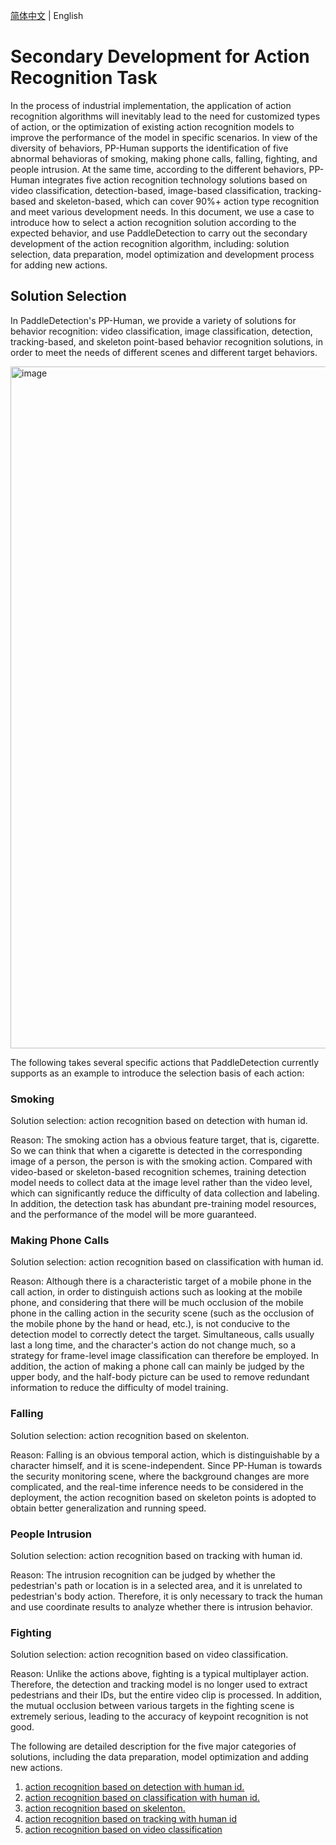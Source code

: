[简体中文](./README.md) | English

# Secondary Development for Action Recognition Task

In the process of industrial implementation, the application of action recognition algorithms will inevitably lead to the need for customized types of action, or the optimization of existing action recognition models to improve the performance of the model in specific scenarios. In view of the diversity of behaviors, PP-Human supports the identification of five abnormal behavioras of smoking, making phone calls, falling, fighting, and people intrusion. At the same time, according to the different behaviors, PP-Human integrates five action recognition technology solutions based on video classification, detection-based, image-based classification, tracking-based and skeleton-based, which can cover 90%+ action type recognition and meet various development needs. In this document, we use a case to introduce how to select a action recognition solution according to the expected behavior, and use PaddleDetection to carry out the secondary development of the action recognition algorithm, including: solution selection, data preparation, model optimization and development process for adding new actions.


## Solution Selection
In PaddleDetection's PP-Human, we provide a variety of solutions for behavior recognition: video classification, image classification, detection, tracking-based, and skeleton point-based behavior recognition solutions, in order to meet the needs of different scenes and different target behaviors.

<img width="1091" alt="image" src="https://user-images.githubusercontent.com/22989727/178742352-d0c61784-3e93-4406-b2a2-9067f42cb343.png">

The following takes several specific actions that PaddleDetection currently supports as an example to introduce the selection basis of each action:

### Smoking

Solution selection: action recognition based on detection with human id.

Reason: The smoking action has a obvious feature target, that is, cigarette. So we can think that when a cigarette is detected in the corresponding image of a person, the person is with the smoking action. Compared with video-based or skeleton-based recognition schemes, training detection model needs to collect data at the image level rather than the video level, which can significantly reduce the difficulty of data collection and labeling. In addition, the detection task has abundant pre-training model resources, and the performance of the model will be more guaranteed.

### Making Phone Calls

Solution selection: action recognition based on classification with human id.

Reason: Although there is a characteristic target of a mobile phone in the call action, in order to distinguish actions such as looking at the mobile phone, and considering that there will be much occlusion of the mobile phone in the calling action in the security scene (such as the occlusion of the mobile phone by the hand or head, etc.), is not conducive to the detection model to correctly detect the target. Simultaneous, calls usually last a long time, and the character's action do not change much, so a strategy for frame-level image classification can therefore be employed. In addition, the action of making a phone call can mainly be judged by the upper body, and the half-body picture can be used to remove redundant information to reduce the difficulty of model training.


### Falling

Solution selection: action recognition based on skelenton.

Reason: Falling is an obvious temporal action, which is distinguishable by a character himself, and it is scene-independent. Since PP-Human is towards the security monitoring scene, where the background changes are more complicated, and the real-time inference needs to be considered in the deployment, the action recognition based on skeleton points is adopted to obtain better generalization and running speed.


### People Intrusion

Solution selection: action recognition based on tracking with human id.

Reason: The intrusion recognition can be judged by whether the pedestrian's path or location is in a selected area, and it is unrelated to pedestrian's body action. Therefore, it is only necessary to track the human and use coordinate results to analyze whether there is intrusion behavior.

### Fighting

Solution selection: action recognition based on video classification.

Reason: Unlike the actions above, fighting is a typical multiplayer action. Therefore, the detection and tracking model is no longer used to extract pedestrians and their IDs, but the entire video clip is processed. In addition, the mutual occlusion between various targets in the fighting scene is extremely serious, leading to the accuracy of keypoint recognition is not good.



The following are detailed description for the five major categories of solutions, including the data preparation, model optimization and adding new actions.

1. [action recognition based on detection with human id.](./idbased_det_en.md)
2. [action recognition based on classification with human id.](./idbased_clas_en.md)
3. [action recognition based on skelenton.](./skeletonbased_rec_en.md)
4. [action recognition based on tracking with human id](../mot_en.md)
5. [action recognition based on video classification](./videobased_rec_en.md)
